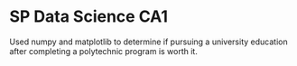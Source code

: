 # SP Data Science CA1

Used numpy and matplotlib to determine if pursuing a university education after completing a polytechnic program is worth it.
